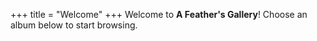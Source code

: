 +++
title = "Welcome"
+++
Welcome to **A Feather's Gallery**! Choose an album below to start browsing.
